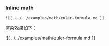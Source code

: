 ### Inline math

```
![[ ../../examples/math/euler-formula.md ]]
```
渲染效果如下：

![[ ../../examples/math/euler-formula.md ]]